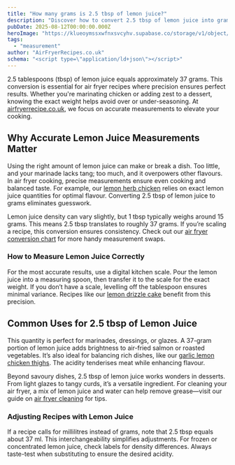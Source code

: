 ```yaml
---
title: "How many grams is 2.5 tbsp of lemon juice?"
description: "Discover how to convert 2.5 tbsp of lemon juice into grams for precise air fryer recipes. Get accurate measurements in seconds!"
pubDate: 2025-08-12T00:00:00.000Z
heroImage: "https://klueoymssxwfnxsvcyhv.supabase.co/storage/v1/object/public/md/how-many-grams-is-2-5-tbsp-lemon-juice-9f76626d.webp"
tags:
  - "measurement"
author: "AirFryerRecipes.co.uk"
schema: "<script type=\"application/ld+json\"></script>"
---
```


<p>2.5 tablespoons (tbsp) of lemon juice equals approximately 37 grams. This conversion is essential for air fryer recipes where precision ensures perfect results. Whether you're marinating chicken or adding zest to a dessert, knowing the exact weight helps avoid over or under-seasoning. At <a href=https://www.airfryerrecipe.co.uk>airfryerrecipe.co.uk</a>, we focus on accurate measurements to elevate your cooking.</p>  

<h2>Why Accurate Lemon Juice Measurements Matter</h2>  
<p>Using the right amount of lemon juice can make or break a dish. Too little, and your marinade lacks tang; too much, and it overpowers other flavours. In air fryer cooking, precise measurements ensure even cooking and balanced taste. For example, our <a href=https://www.airfryerrecipe.co.uk/recipes>lemon herb chicken</a> relies on exact lemon juice quantities for optimal flavour. Converting 2.5 tbsp of lemon juice to grams eliminates guesswork.</p>  

<p>Lemon juice density can vary slightly, but 1 tbsp typically weighs around 15 grams. This means 2.5 tbsp translates to roughly 37 grams. If you’re scaling a recipe, this conversion ensures consistency. Check out our <a href=https://www.airfryerrecipe.co.uk/air-fryer-conversion-chart>air fryer conversion chart</a> for more handy measurement swaps.</p>  

<h3>How to Measure Lemon Juice Correctly</h3>  
<p>For the most accurate results, use a digital kitchen scale. Pour the lemon juice into a measuring spoon, then transfer it to the scale for the exact weight. If you don’t have a scale, levelling off the tablespoon ensures minimal variance. Recipes like our <a href=https://www.airfryerrecipe.co.uk/recipe-category/dessert>lemon drizzle cake</a> benefit from this precision.</p>  

<h2>Common Uses for 2.5 tbsp of Lemon Juice</h2>  
<p>This quantity is perfect for marinades, dressings, or glazes. A 37-gram portion of lemon juice adds brightness to air-fried salmon or roasted vegetables. It’s also ideal for balancing rich dishes, like our <a href=https://www.airfryerrecipe.co.uk/recipe-category/chicken>garlic lemon chicken thighs</a>. The acidity tenderises meat while enhancing flavour.</p>  

<p>Beyond savoury dishes, 2.5 tbsp of lemon juice works wonders in desserts. From light glazes to tangy curds, it’s a versatile ingredient. For cleaning your air fryer, a mix of lemon juice and water can help remove grease—visit our guide on <a href=https://www.airfryerrecipe.co.uk/air-fryer-cleaner>air fryer cleaning</a> for tips.</p>  

<h3>Adjusting Recipes with Lemon Juice</h3>  
<p>If a recipe calls for millilitres instead of grams, note that 2.5 tbsp equals about 37 ml. This interchangeability simplifies adjustments. For frozen or concentrated lemon juice, check labels for density differences. Always taste-test when substituting to ensure the desired acidity.</p>